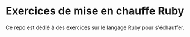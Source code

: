 # Exercices de mise en chauffe Ruby

Ce repo est dédié à des exercices sur le langage Ruby pour s'échauffer.
